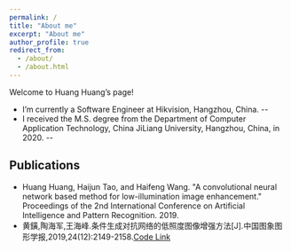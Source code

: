 ```yaml
---
permalink: /
title: "About me"
excerpt: "About me"
author_profile: true
redirect_from: 
  - /about/
  - /about.html
---
```

Welcome to Huang Huang’s page!
- I’m currently a Software Engineer at Hikvision, Hangzhou, China.
--	 
- I received the M.S. degree from the Department of Computer Application Technology, China JiLiang University, Hangzhou, China, in 2020.
-- 


Publications
------
- Huang Huang, Haijun Tao, and Haifeng Wang. "A convolutional neural network based method for low-illumination image enhancement." Proceedings of the 2nd International Conference on Artificial Intelligence and Pattern Recognition. 2019.
- 黄鐄,陶海军,王海峰.条件生成对抗网络的低照度图像增强方法[J].中国图象图形学报,2019,24(12):2149-2158.[Code Link](https://github.com/hhelicopter/ImageEnhancement)
